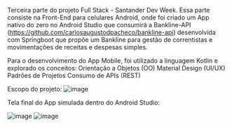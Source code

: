Terceira parte do projeto Full Stack - Santander Dev Week. Essa parte consiste na Front-End para celulares Android, onde foi criado um App nativo do zero no Android Studio que consumirá a Bankline-API (https://github.com/carlosaugustodpacheco/bankline-api) desenvolvida com Springboot que propõe um Bankline para gestão de correntistas e movimentações de receitas e despesas simples.

Para o desenvolvimento do App Mobile, foi utilizado a linguagem Kotlin e explorado os conceitos:
Orientação a Objetos (OO)
Material Design (UI/UX)
Padrões de Projetos
Consumo de APIs (REST)

Escopo do projeto:
![image](https://user-images.githubusercontent.com/68930974/167489410-f1945338-9748-47ae-8056-bd56fa7740a3.png)



Tela final do App simulada dentro do Android Studio:


![image](https://user-images.githubusercontent.com/68930974/167489591-3cbe8d39-f7fd-4b58-b1a9-ae10e7515f08.png)
![image](https://user-images.githubusercontent.com/68930974/167489621-80a12d16-98f5-4402-b3a8-f4890aab6fcc.png)


